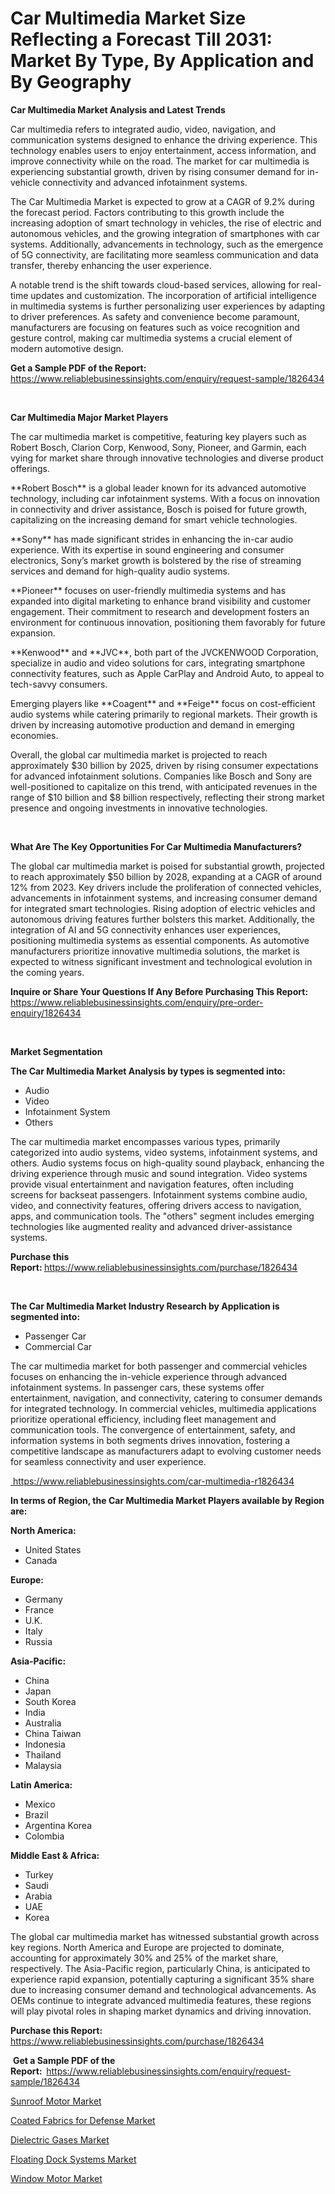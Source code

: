<p><h1>Car Multimedia Market Size Reflecting a Forecast Till 2031: Market By Type, By Application and By Geography</h1></p><p><strong>Car Multimedia Market Analysis and Latest Trends</strong></p>
<p><p>Car multimedia refers to integrated audio, video, navigation, and communication systems designed to enhance the driving experience. This technology enables users to enjoy entertainment, access information, and improve connectivity while on the road. The market for car multimedia is experiencing substantial growth, driven by rising consumer demand for in-vehicle connectivity and advanced infotainment systems.</p><p>The Car Multimedia Market is expected to grow at a CAGR of 9.2% during the forecast period. Factors contributing to this growth include the increasing adoption of smart technology in vehicles, the rise of electric and autonomous vehicles, and the growing integration of smartphones with car systems. Additionally, advancements in technology, such as the emergence of 5G connectivity, are facilitating more seamless communication and data transfer, thereby enhancing the user experience.</p><p>A notable trend is the shift towards cloud-based services, allowing for real-time updates and customization. The incorporation of artificial intelligence in multimedia systems is further personalizing user experiences by adapting to driver preferences. As safety and convenience become paramount, manufacturers are focusing on features such as voice recognition and gesture control, making car multimedia systems a crucial element of modern automotive design.</p></p>
<p><strong>Get a Sample PDF of the Report:&nbsp;</strong> <a href="https://www.reliablebusinessinsights.com/enquiry/request-sample/1826434?utm_campaign=62&utm_medium=2&utm_source=Github&utm_content=ia&utm_term=02112024&utm_id=car-multimedia">https://www.reliablebusinessinsights.com/enquiry/request-sample/1826434</a></p>
<p>&nbsp;</p>
<p><strong>Car Multimedia Major Market Players</strong></p>
<p><p>The car multimedia market is competitive, featuring key players such as Robert Bosch, Clarion Corp, Kenwood, Sony, Pioneer, and Garmin, each vying for market share through innovative technologies and diverse product offerings. </p><p>**Robert Bosch** is a global leader known for its advanced automotive technology, including car infotainment systems. With a focus on innovation in connectivity and driver assistance, Bosch is poised for future growth, capitalizing on the increasing demand for smart vehicle technologies.</p><p>**Sony** has made significant strides in enhancing the in-car audio experience. With its expertise in sound engineering and consumer electronics, Sony’s market growth is bolstered by the rise of streaming services and demand for high-quality audio systems. </p><p>**Pioneer** focuses on user-friendly multimedia systems and has expanded into digital marketing to enhance brand visibility and customer engagement. Their commitment to research and development fosters an environment for continuous innovation, positioning them favorably for future expansion.</p><p>**Kenwood** and **JVC**, both part of the JVCKENWOOD Corporation, specialize in audio and video solutions for cars, integrating smartphone connectivity features, such as Apple CarPlay and Android Auto, to appeal to tech-savvy consumers.</p><p>Emerging players like **Coagent** and **Feige** focus on cost-efficient audio systems while catering primarily to regional markets. Their growth is driven by increasing automotive production and demand in emerging economies.</p><p>Overall, the global car multimedia market is projected to reach approximately $30 billion by 2025, driven by rising consumer expectations for advanced infotainment solutions. Companies like Bosch and Sony are well-positioned to capitalize on this trend, with anticipated revenues in the range of $10 billion and $8 billion respectively, reflecting their strong market presence and ongoing investments in innovative technologies.</p></p>
<p>&nbsp;</p>
<p><strong>What Are The Key Opportunities For Car Multimedia Manufacturers?</strong></p>
<p><p>The global car multimedia market is poised for substantial growth, projected to reach approximately $50 billion by 2028, expanding at a CAGR of around 12% from 2023. Key drivers include the proliferation of connected vehicles, advancements in infotainment systems, and increasing consumer demand for integrated smart technologies. Rising adoption of electric vehicles and autonomous driving features further bolsters this market. Additionally, the integration of AI and 5G connectivity enhances user experiences, positioning multimedia systems as essential components. As automotive manufacturers prioritize innovative multimedia solutions, the market is expected to witness significant investment and technological evolution in the coming years.</p></p>
<p><strong>Inquire or Share Your Questions If Any Before Purchasing This Report:</strong> <a href="https://www.reliablebusinessinsights.com/enquiry/pre-order-enquiry/1826434?utm_campaign=62&utm_medium=2&utm_source=Github&utm_content=ia&utm_term=02112024&utm_id=car-multimedia">https://www.reliablebusinessinsights.com/enquiry/pre-order-enquiry/1826434</a></p>
<p>&nbsp;</p>
<p><strong>Market Segmentation</strong></p>
<p><strong>The Car Multimedia Market Analysis by types is segmented into:</strong></p>
<p><ul><li>Audio</li><li>Video</li><li>Infotainment System</li><li>Others</li></ul></p>
<p><p>The car multimedia market encompasses various types, primarily categorized into audio systems, video systems, infotainment systems, and others. Audio systems focus on high-quality sound playback, enhancing the driving experience through music and sound integration. Video systems provide visual entertainment and navigation features, often including screens for backseat passengers. Infotainment systems combine audio, video, and connectivity features, offering drivers access to navigation, apps, and communication tools. The "others" segment includes emerging technologies like augmented reality and advanced driver-assistance systems.</p></p>
<p><strong>Purchase this Report:&nbsp;</strong><a href="https://www.reliablebusinessinsights.com/purchase/1826434?utm_campaign=62&utm_medium=2&utm_source=Github&utm_content=ia&utm_term=02112024&utm_id=car-multimedia">https://www.reliablebusinessinsights.com/purchase/1826434</a></p>
<p>&nbsp;</p>
<p><strong>The Car Multimedia Market Industry Research by Application is segmented into:</strong></p>
<p><ul><li>Passenger Car</li><li>Commercial Car</li></ul></p>
<p><p>The car multimedia market for both passenger and commercial vehicles focuses on enhancing the in-vehicle experience through advanced infotainment systems. In passenger cars, these systems offer entertainment, navigation, and connectivity, catering to consumer demands for integrated technology. In commercial vehicles, multimedia applications prioritize operational efficiency, including fleet management and communication tools. The convergence of entertainment, safety, and information systems in both segments drives innovation, fostering a competitive landscape as manufacturers adapt to evolving customer needs for seamless connectivity and user experience.</p></p>
<p><a href="https://www.reliablebusinessinsights.com/car-multimedia-r1826434?utm_campaign=62&utm_medium=2&utm_source=Github&utm_content=ia&utm_term=02112024&utm_id=car-multimedia">&nbsp;https://www.reliablebusinessinsights.com/car-multimedia-r1826434</a></p>
<p><strong>In terms of Region, the Car Multimedia Market Players available by Region are:</strong></p>
<p>
    <p> <strong> North America: </strong>
        <ul>
            <li>United States</li>
            <li>Canada</li>
        </ul>
        </p> 
    <p> <strong> Europe: </strong>
        <ul>
            <li>Germany</li>
            <li>France</li>
            <li>U.K.</li>
            <li>Italy</li>
            <li>Russia</li>
        </ul>
        </p> 
    <p> <strong> Asia-Pacific: </strong>
        <ul>
            <li>China</li>
            <li>Japan</li>
            <li>South Korea</li>
            <li>India</li>
            <li>Australia</li>
            <li>China Taiwan</li>
            <li>Indonesia</li>
            <li>Thailand</li>
            <li>Malaysia</li>
        </ul>
        </p> 
    <p> <strong> Latin America: </strong>
        <ul>
            <li>Mexico</li>
            <li>Brazil</li>
            <li>Argentina Korea</li>
            <li>Colombia</li>
        </ul>
        </p> 
    <p> <strong> Middle East & Africa: </strong>
        <ul>
            <li>Turkey</li>
            <li>Saudi</li>
            <li>Arabia</li>
            <li>UAE</li>
            <li>Korea</li>
        </ul>
    </p>
    </p>
<p><p>The global car multimedia market has witnessed substantial growth across key regions. North America and Europe are projected to dominate, accounting for approximately 30% and 25% of the market share, respectively. The Asia-Pacific region, particularly China, is anticipated to experience rapid expansion, potentially capturing a significant 35% share due to increasing consumer demand and technological advancements. As OEMs continue to integrate advanced multimedia features, these regions will play pivotal roles in shaping market dynamics and driving innovation.</p></p>
<p><strong>Purchase this Report: </strong><a href="https://www.reliablebusinessinsights.com/purchase/1826434?utm_campaign=62&utm_medium=2&utm_source=Github&utm_content=ia&utm_term=02112024&utm_id=car-multimedia">https://www.reliablebusinessinsights.com/purchase/1826434</a></p>
<p>&nbsp;<strong>Get a Sample PDF of the Report:&nbsp;&nbsp;</strong><a href="https://www.reliablebusinessinsights.com/enquiry/request-sample/1826434?utm_campaign=62&utm_medium=2&utm_source=Github&utm_content=ia&utm_term=02112024&utm_id=car-multimedia">https://www.reliablebusinessinsights.com/enquiry/request-sample/1826434</a></p>
<p><strong></strong></p>
<p><p><a href="https://github.com/abbiewimld/Market-Research-Report-List-1/blob/main/sunroof-motor-market.md?utm_campaign=62&utm_medium=2&utm_source=Github&utm_content=ia&utm_term=02112024&utm_id=car-multimedia">Sunroof Motor Market</a></p><p><a href="https://www.linkedin.com/pulse/coated-fabrics-defense-industry-forecast-market-shifts-k1kae?utm_campaign=62&utm_medium=2&utm_source=Github&utm_content=ia&utm_term=02112024&utm_id=car-multimedia">Coated Fabrics for Defense Market</a></p><p><a href="https://www.linkedin.com/pulse/dielectric-gases-industry-insights-report-analyzing-market-rnaee?utm_campaign=62&utm_medium=2&utm_source=Github&utm_content=ia&utm_term=02112024&utm_id=car-multimedia">Dielectric Gases Market</a></p><p><a href="https://issuu.com/reportprime-2/docs/floating-dock-systems-market-size-2_0ab00235a1e507?utm_campaign=62&utm_medium=2&utm_source=Github&utm_content=ia&utm_term=02112024&utm_id=car-multimedia">Floating Dock Systems Market</a></p><p><a href="https://github.com/benjigwozdzus/Market-Research-Report-List-1/blob/main/window-motor-market.md?utm_campaign=62&utm_medium=2&utm_source=Github&utm_content=ia&utm_term=02112024&utm_id=car-multimedia">Window Motor Market</a></p></p>
